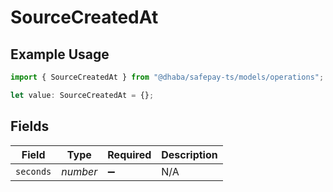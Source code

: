 # SourceCreatedAt

## Example Usage

```typescript
import { SourceCreatedAt } from "@dhaba/safepay-ts/models/operations";

let value: SourceCreatedAt = {};
```

## Fields

| Field              | Type               | Required           | Description        |
| ------------------ | ------------------ | ------------------ | ------------------ |
| `seconds`          | *number*           | :heavy_minus_sign: | N/A                |